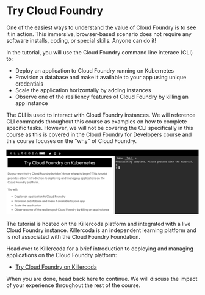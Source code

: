 # Try Cloud Foundry

One of the easiest ways to understand the value of Cloud Foundry is to see it in action. This immersive, browser-based scenario does not require any software installs, coding, or special skills. Anyone can do it!

In the tutorial, you will use the Cloud Foundry command line interace (CLI) to:

- Deploy an application to Cloud Foundry running on Kubernetes
- Provision a database and make it available to your app using unique credentials
- Scale the application horizontally by adding instances
- Observe one of the resiliency features of Cloud Foundry by killing an app instance

The CLI is used to interact with Cloud Foundry instances. We will reference CLI commands throughout this course as examples on how to complete specific tasks. However, we will not be covering the CLI specifically in this course as this is covered in the Cloud Foundry for Developers course and this course focuses on the "why" of Cloud Foundry.

![Killercoda tutorial screenshot](images/killercoda-tutorial.png)

The tutorial is hosted on the Killercoda platform and integrated with a live Cloud Foundry instance. Killercoda is an independent learning platform and is not associated with the Cloud Foundry Foundation.

Head over to Killercoda for a brief introduction to deploying and managing applications on the Cloud Foundry platform:

- [Try Cloud Foundry on Killercoda](https://killercoda.com/cloudfoundry/scenario/trycf)

When you are done, head back here to continue. We will discuss the impact of your experience throughout the rest of the course.